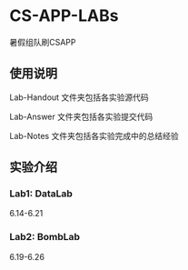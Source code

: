 # CS-APP-LABs
暑假组队刷CSAPP



## 使用说明

Lab-Handout 文件夹包括各实验源代码

Lab-Answer 文件夹包括各实验提交代码

Lab-Notes 文件夹包括各实验完成中的总结经验



## 实验介绍

### Lab1: DataLab

6.14-6.21

### Lab2: BombLab

6.19-6.26